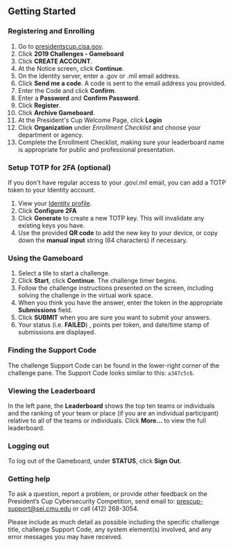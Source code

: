 ﻿
## Getting Started

### Registering and Enrolling

 1. Go to [presidentscup.cisa.gov](https://presidentscup.cisa.gov).
 2. Click **2019 Challenges - Gameboard**
 3. Click **CREATE ACCOUNT**.
 4. At the Notice screen, click **Continue**.
 5. On the Identity server, enter a .gov or .mil email address.
 6. Click **Send me a code**. A code is sent to the email address you provided.
 7. Enter the Code and click **Confirm**.
 8. Enter a **Password** and **Confirm Password**.
 9. Click **Register**.
 10. Click **Archive Gameboard**.
 11. At the President's Cup Welcome Page, click **Login**
 12. Click **Organization** under _Enrollment Checklist_ and choose your department or agency.
 13. Complete the Enrollment Checklist, making sure your leaderboard name is appropriate for public and professional presentation.

### Setup TOTP for 2FA (optional)

If you don't have regular access to your .gov/.mil email, you can add a TOTP token to your Identity account.

1. View your [Identity profile](https://presidentscup.cisa.gov/id/ui/profile).
2. Click **Configure 2FA**
3. Click **Generate** to create a new TOTP key. This will invalidate any existing keys you have.
4. Use the provided **QR code** to add the new key to your device, or copy down the **manual input** string (64 characters) if necessary.

### Using the Gameboard

1. Select a tile to start a challenge.
2. Click **Start**, click **Continue**. The challenge timer begins.
3. Follow the challenge instructions presented on the screen, including solving the challenge in the virtual work space.
4. When you think you have the answer, enter the token in the appropriate **Submissions** field.
5. Click **SUBMIT** when you are sure you want to submit your answers.
6. Your status (i.e. **FAILED**) , points per token, and date/time stamp of submissions are displayed.

### Finding the Support Code

The challenge Support Code can be found in the lower-right corner of the challenge pane. The Support Code looks similar to this: `a347c5c6`.

<!-- Completing the Practice round
We recommend that you and your team complete the practice round before jumping into the first
round of the competition.
After logging in, under **Competition**, select the **Practice** competition.
Select a category and point value to start a challenge in the demo.
Follow the challenge instructions presented on the screen to get an idea of how the competition
works. -->

### Viewing the Leaderboard

In the left pane, the **Leaderboard** shows the top ten teams or individuals and the ranking of your team or place (if you are an individual participant) relative to all of the teams or individuals. Click **More...** to view the full leaderboard.

### Logging out

To log out of the Gameboard, under **STATUS**, click **Sign Out**.

### Getting help

To ask a question, report a problem, or provide other feedback on the President’s Cup Cybersecurity Competition, send email to: prescup-support@sei.cmu.edu or call (412) 268-3054.

Please include as much detail as possible including the specific challenge title, challenge Support Code, any system element(s) involved, and any error messages you may have received.
